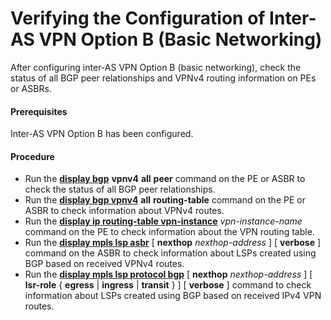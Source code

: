 Verifying the Configuration of Inter-AS VPN Option B (Basic Networking)
=======================================================================

After configuring inter-AS VPN Option B (basic networking),
check the status of all BGP peer relationships and VPNv4 routing information
on PEs or ASBRs.

#### Prerequisites

Inter-AS VPN Option B has been configured.
#### Procedure

* Run the [**display bgp**](cmdqueryname=display+bgp) **vpnv4** **all** **peer** command
  on the PE or ASBR to check the status of all BGP peer relationships.
* Run the [**display bgp vpnv4**](cmdqueryname=display+bgp+vpnv4) **all** **routing-table** command on the PE or ASBR to check information about VPNv4 routes.
* Run the [**display
  ip routing-table vpn-instance**](cmdqueryname=display+ip+routing-table+vpn-instance) *vpn-instance-name* command on the PE to check information about the VPN routing table.
* Run the [**display mpls lsp asbr**](cmdqueryname=display+mpls+lsp+asbr) [ **nexthop** *nexthop-address* ] [ **verbose** ] command on the ASBR to check information about LSPs created using
  BGP based on received VPNv4 routes.
* Run the [**display mpls lsp protocol bgp**](cmdqueryname=display+mpls+lsp+protocol+bgp) [ **nexthop** *nexthop-address* ] [ **lsr-role** { **egress** | **ingress** | **transit** } ] [ **verbose** ] command to check information about LSPs created
  using BGP based on received IPv4 VPN routes.